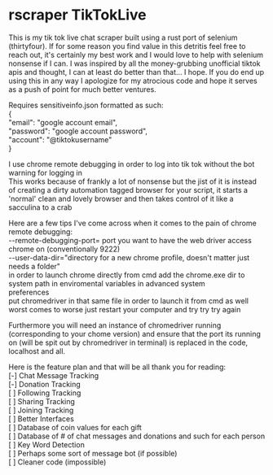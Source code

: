 # rscraper TikTokLive
This is my tik tok live chat scraper built using a rust port of selenium (thirtyfour). If for some reason you find value in this detritis feel free to reach out, it's certainly my best work and I would love to help with selenium nonsense if I can. I was inspired by all the money-grubbing unofficial tiktok apis and thought, I can at least do better than that... I hope. If you do end up using this in any way I apologize for my atrocious code and hope it serves as a push of point for much better ventures.

Requires sensitiveinfo.json formatted as such:  
{  
    "email": "google account email",  
    "password": "google account password",  
    "account": "@tiktokusername"  
}  

I use chrome remote debugging in order to log into tik tok without the bot warning for logging in  
This works because of frankly a lot of nonsense but the jist of it is instead of creating a dirty automation tagged browser for your script, it starts a 'normal' clean and lovely browser and then takes control of it like a sacculina to a crab  

Here are a few tips I've come across when it comes to the pain of chrome remote debugging:  
    --remote-debugging-port= port you want to have the web driver access chrome on (conventionally 9222)  
    --user-data-dir="directory for a new chrome profile, doesn't matter just needs a folder"  
    in order to launch chrome directly from cmd add the chrome.exe dir to system path in enviromental variables in advanced system  
    preferences  
    put chromedriver in that same file in order to launch it from cmd as well  
    worst comes to worse just restart your computer and try try try again
    
Furthermore you will need an instance of chromedriver running (corresponding to your chome version) and ensure that the port its running on (will be spit out by chromedriver in terminal) is replaced in the code, localhost and all.  

Here is the feature plan and that will be all thank you for reading:  
\[-\] Chat Message Tracking  
\[-\] Donation Tracking  
\[ \] Following Tracking  
\[ \] Sharing Tracking  
\[ \] Joining Tracking  
\[ \] Better Interfaces  
\[ \] Database of coin values for each gift  
\[ \] Database of # of chat messages and donations and such for each person  
\[ \] Key Word Detection  
\[ \] Perhaps some sort of message bot \(if possible\)  
\[ \] Cleaner code \(impossible\)  

